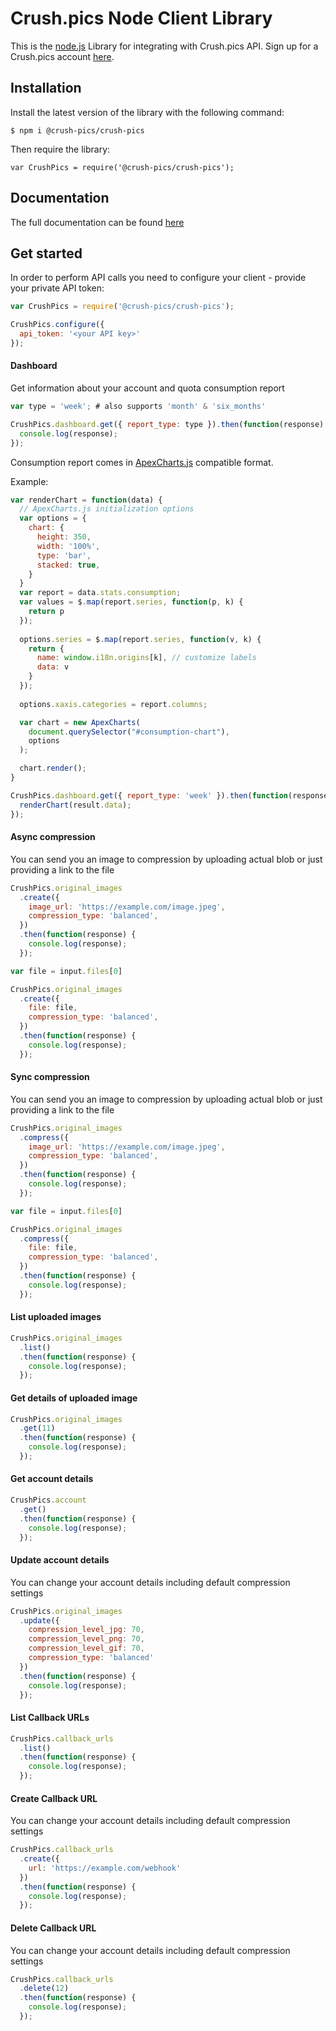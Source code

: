 # Crush.pics Node Client Library

This is the [node.js](http://nodejs.org/) Library for integrating with Crush.pics API. Sign up for a Crush.pics account [here](https://app.crush.pics).

## Installation

Install the latest version of the library with the following command:

```
$ npm i @crush-pics/crush-pics
```

Then require the library:

```
var CrushPics = require('@crush-pics/crush-pics');
```

## Documentation

The full documentation can be found [here](https://docs.crush.pics)

## Get started

In order to perform API calls you need to configure your client - provide your private API token:

```javascript
var CrushPics = require('@crush-pics/crush-pics');

CrushPics.configure({
  api_token: '<your API key>'
});

```

#### Dashboard

Get information about your account and quota consumption report

```javascript
var type = 'week'; # also supports 'month' & 'six_months'

CrushPics.dashboard.get({ report_type: type }).then(function(response) {
  console.log(response);
});
```

Consumption report comes in [ApexCharts.js](https://apexcharts.com/) compatible format.

Example:

```javascript
var renderChart = function(data) {
  // ApexCharts.js initialization options
  var options = {
    chart: {
      height: 350,
      width: '100%',
      type: 'bar',
      stacked: true,
    }
  }
  var report = data.stats.consumption;
  var values = $.map(report.series, function(p, k) {
    return p
  });
  
  options.series = $.map(report.series, function(v, k) {
    return {
      name: window.i18n.origins[k], // customize labels
      data: v
    }
  });
  
  options.xaxis.categories = report.columns;

  var chart = new ApexCharts(
    document.querySelector("#consumption-chart"),
    options
  );

  chart.render();
}

CrushPics.dashboard.get({ report_type: 'week' }).then(function(response) {
  renderChart(result.data);
});
```

#### Async compression

You can send you an image to compression by uploading actual blob or just providing a link to the file

```javascript
CrushPics.original_images
  .create({
    image_url: 'https://example.com/image.jpeg',
    compression_type: 'balanced',
  })
  .then(function(response) {
    console.log(response);
  });
```

```javascript
var file = input.files[0]

CrushPics.original_images
  .create({
    file: file,
    compression_type: 'balanced',
  })
  .then(function(response) {
    console.log(response);
  });
```

#### Sync compression

You can send you an image to compression by uploading actual blob or just providing a link to the file

```javascript
CrushPics.original_images
  .compress({
    image_url: 'https://example.com/image.jpeg',
    compression_type: 'balanced',
  })
  .then(function(response) {
    console.log(response);
  });
```

```javascript
var file = input.files[0]

CrushPics.original_images
  .compress({
    file: file,
    compression_type: 'balanced',
  })
  .then(function(response) {
    console.log(response);
  });
```

#### List uploaded images

```javascript
CrushPics.original_images
  .list()
  .then(function(response) {
    console.log(response);
  });
```

#### Get details of uploaded image

```javascript
CrushPics.original_images
  .get(11)
  .then(function(response) {
    console.log(response);
  });
```

#### Get account details

```javascript
CrushPics.account
  .get()
  .then(function(response) {
    console.log(response);
  });
```

#### Update account details

You can change your account details including default compression settings

```javascript
CrushPics.original_images
  .update({
    compression_level_jpg: 70,
    compression_level_png: 70,
    compression_level_gif: 70,
    compression_type: 'balanced'
  })
  .then(function(response) {
    console.log(response);
  });
```

#### List Callback URLs

```javascript
CrushPics.callback_urls
  .list()
  .then(function(response) {
    console.log(response);
  });
```

#### Create Callback URL

You can change your account details including default compression settings

```javascript
CrushPics.callback_urls
  .create({
    url: 'https://example.com/webhook'
  })
  .then(function(response) {
    console.log(response);
  });
```

#### Delete Callback URL

You can change your account details including default compression settings

```javascript
CrushPics.callback_urls
  .delete(12)
  .then(function(response) {
    console.log(response);
  });
```

